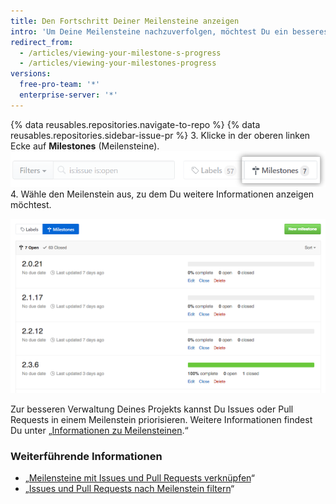 ```yaml
---
title: Den Fortschritt Deiner Meilensteine anzeigen
intro: 'Um Deine Meilensteine nachzuverfolgen, möchtest Du ein besseres Verständnis darüber, wie viele offene Issues und Pull Requests verbleiben.'
redirect_from:
  - /articles/viewing-your-milestone-s-progress
  - /articles/viewing-your-milestones-progress
versions:
  free-pro-team: '*'
  enterprise-server: '*'
---
```


{% data reusables.repositories.navigate-to-repo %}
{% data reusables.repositories.sidebar-issue-pr %}
3. Klicke in der oberen linken Ecke auf **Milestones** (Meilensteine). ![Schaltfläche „Issues Milestone“ (Meilenstein erstellen)](/assets/images/help/issues/issues_milestone_button.png)
4. Wähle den Meilenstein aus, zu dem Du weitere Informationen anzeigen möchtest.

![Überblick zu „Issues Milestone“ (Meilenstein für Issues)](/assets/images/help/issues/issues_milestone_overview.png)

Zur besseren Verwaltung Deines Projekts kannst Du Issues oder Pull Requests in einem Meilenstein priorisieren. Weitere Informationen findest Du unter „[Informationen zu Meilensteinen](/articles/about-milestones#prioritizing-issues-and-pull-requests-in-milestones).“

### Weiterführende Informationen

* „[Meilensteine mit Issues und Pull Requests verknüpfen](/articles/associating-milestones-with-issues-and-pull-requests)“
* „[Issues und Pull Requests nach Meilenstein filtern](/articles/filtering-issues-and-pull-requests-by-milestone)“
